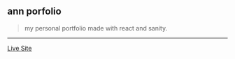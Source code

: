 ## ann porfolio

> my personal portfolio made with react and sanity.

---

[Live Site](https://augustineann.netlify.app)
